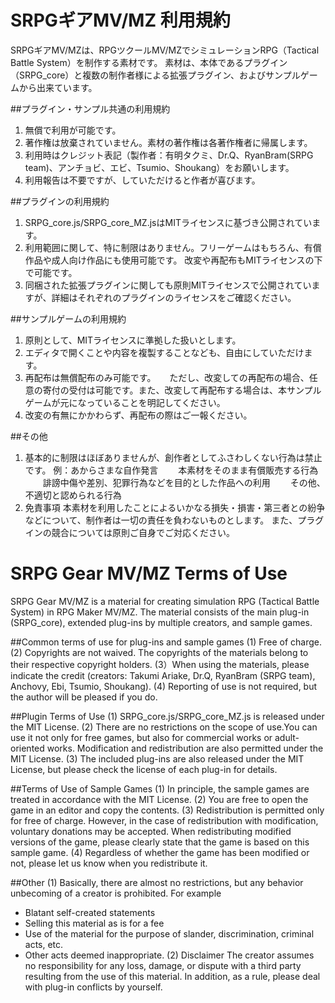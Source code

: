 # SRPGギアMV/MZ 利用規約
SRPGギアMV/MZは、RPGツクールMV/MZでシミュレーションRPG（Tactical Battle System）を制作する素材です。
素材は、本体であるプラグイン（SRPG_core）と複数の制作者様による拡張プラグイン、およびサンプルゲームから出来ています。

##プラグイン・サンプル共通の利用規約
1. 無償で利用が可能です。
2. 著作権は放棄されていません。素材の著作権は各著作権者に帰属します。
3. 利用時はクレジット表記（製作者：有明タクミ、Dr.Q、RyanBram(SRPG team)、アンチョビ、エビ、Tsumio、Shoukang）をお願いします。
4. 利用報告は不要ですが、していただけると作者が喜びます。

##プラグインの利用規約
1. SRPG_core.js/SRPG_core_MZ.jsはMITライセンスに基づき公開されています。
2. 利用範囲に関して、特に制限はありません。フリーゲームはもちろん、有償作品や成人向け作品にも使用可能です。
   改変や再配布もMITライセンスの下で可能です。
3. 同梱された拡張プラグインに関しても原則MITライセンスで公開されていますが、詳細はそれぞれのプラグインのライセンスをご確認ください。


##サンプルゲームの利用規約
1. 原則として、MITライセンスに準拠した扱いとします。
2. エディタで開くことや内容を複製することなども、自由にしていただけます。
3. 再配布は無償配布のみ可能です。
　 ただし、改変しての再配布の場合、任意の寄付の受付は可能です。また、改変して再配布する場合は、本サンプルゲームが元になっていることを明記してください。
4. 改変の有無にかかわらず、再配布の際はご一報ください。

##その他
1. 基本的に制限はほぼありませんが、創作者としてふさわしくない行為は禁止です。
例：あからさまな自作発言
　　本素材をそのまま有償販売する行為
　　誹謗中傷や差別、犯罪行為などを目的とした作品への利用
　　その他、不適切と認められる行為
2. 免責事項
本素材を利用したことによるいかなる損失・損害・第三者との紛争などについて、制作者は一切の責任を負わないものとします。
また、プラグインの競合については原則ご自身でご対応ください。

# SRPG Gear MV/MZ Terms of Use
SRPG Gear MV/MZ is a material for creating simulation RPG (Tactical Battle System) in RPG Maker MV/MZ.
The material consists of the main plug-in (SRPG_core), extended plug-ins by multiple creators, and sample games.

##Common terms of use for plug-ins and sample games
(1) Free of charge.
(2) Copyrights are not waived. The copyrights of the materials belong to their respective copyright holders.
(3）When using the materials, please indicate the credit (creators: Takumi Ariake, Dr.Q, RyanBram (SRPG team), Anchovy, Ebi, Tsumio, Shoukang).
(4) Reporting of use is not required, but the author will be pleased if you do.

##Plugin Terms of Use
(1) SRPG_core.js/SRPG_core_MZ.js is released under the MIT License.
(2) There are no restrictions on the scope of use.You can use it not only for free games, but also for commercial works or adult-oriented works.
    Modification and redistribution are also permitted under the MIT License.
(3) The included plug-ins are also released under the MIT License, but please check the license of each plug-in for details.

##Terms of Use of Sample Games
(1) In principle, the sample games are treated in accordance with the MIT License.
(2) You are free to open the game in an editor and copy the contents.
(3) Redistribution is permitted only for free of charge.
    However, in the case of redistribution with modification, voluntary donations may be accepted. When redistributing modified versions of the game, 
    please clearly state that the game is based on this sample game. 
(4) Regardless of whether the game has been modified or not, please let us know when you redistribute it.

##Other
(1) Basically, there are almost no restrictions, but any behavior unbecoming of a creator is prohibited.
For example
- Blatant self-created statements
- Selling this material as is for a fee
- Use of the material for the purpose of slander, discrimination, criminal acts, etc.
- Other acts deemed inappropriate.
(2) Disclaimer
The creator assumes no responsibility for any loss, damage, or dispute with a third party resulting from the use of this material.
In addition, as a rule, please deal with plug-in conflicts by yourself.

